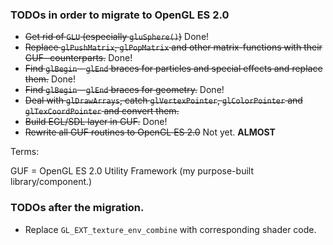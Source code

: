 ### TODOs in order to migrate to OpenGL ES 2.0

* ~~Get rid of `GLU` (especially `gluSphere()`)~~ Done!
* ~~Replace `glPushMatrix`, `glPopMatrix` and other matrix-functions with their GUF- counterparts.~~ Done!
* ~~Find `glBegin` - `glEnd` braces for particles and special effects and replace them.~~ Done!
* ~~Find `glBegin` - `glEnd` braces for geometry.~~ Done!
* ~~Deal with `glDrawArrays`, catch `glVertexPointer`, `glColorPointer` and `glTexCoordPointer` and convert them.~~
* ~~Build EGL/SDL layer in GUF.~~ Done!
* ~~Rewrite all GUF routines to OpenGL ES 2.0~~ Not yet. **ALMOST**

Terms:

GUF = OpenGL ES 2.0 Utility Framework (my purpose-built library/component.)

### TODOs after the migration.

* Replace `GL_EXT_texture_env_combine` with corresponding shader code.


